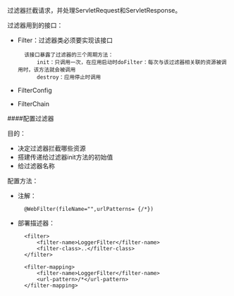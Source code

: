 过滤器拦截请求，并处理ServletRequest和ServletResponse。

过滤器用到的接口：

* Filter：过滤器类必须要实现该接口

		该接口暴露了过滤器的三个周期方法：
			init：只调用一次，在应用启动时doFilter：每次与该过滤器相关联的资源被调用时，该方法就会被调用
			destroy：应用停止时调用

* FilterConfig

* FilterChain

####配置过滤器

目的：

* 决定过滤器拦截哪些资源
* 搭建传递给过滤器init方法的初始值
* 给过滤器名称

配置方法：

* 注解：

		@WebFilter(fileName="",urlPatterns= {/*})
* 部署描述器：

		<filter>
			<filter-name>LoggerFilter</filter-name>
			<filter-class>..</filter-class>
		</filter>

		<filter-mapping>
			<filter-name>LoggerFilter</filter-name>
			<url-pattern>/*</url-pattern>
		</filter-mapping>